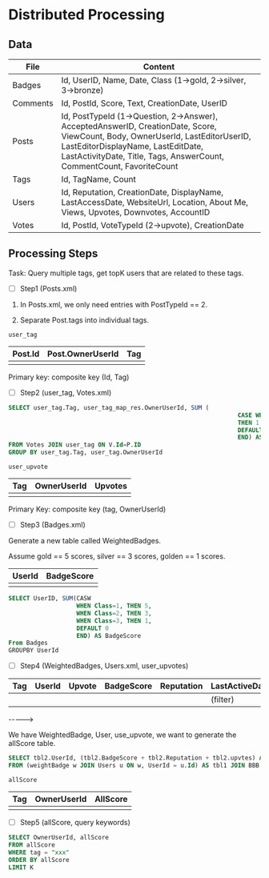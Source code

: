 # Distributed Processing

## Data

| File     | Content                                                      |
| -------- | ------------------------------------------------------------ |
| Badges   | Id, UserID, Name, Date, Class (1->gold, 2->silver, 3->bronze) |
| Comments | Id, PostId, Score, Text, CreationDate, UserID                |
| Posts    | Id, PostTypeId (1->Question, 2->Answer), AcceptedAnswerID, CreationDate, Score, ViewCount, Body, OwnerUserId, LastEditorUserID, LastEditorDisplayName, LastEditDate, LastActivityDate, Title, Tags, AnswerCount, CommentCount, FavoriteCount |
| Tags     | Id, TagName, Count                                           |
| Users    | Id, Reputation, CreationDate, DisplayName, LastAccessDate, WebsiteUrl, Location, About Me, Views, Upvotes, Downvotes, AccountID |
| Votes    | Id, PostId, VoteTypeId (2->upvote), CreationDate             |

## Processing Steps

Task: Query multiple tags, get topK users that are related to these tags.

- [ ] Step1 (Posts.xml)

1. In Posts.xml, we only need entries with PostTypeId == 2.

2. Separate Post.tags into individual tags.

```user_tag```

| Post.Id | Post.OwnerUserId | Tag  |
| ------- | ---------------- | ---- |
|         |                  |      |

Primary key: composite key (Id, Tag)

- [ ] Step2 (user_tag, Votes.xml)

```sql
SELECT user_tag.Tag, user_tag_map_res.OwnerUserId, SUM (
                                                                CASE WHEN v.VoteTypeID=2
                                                                THEN 1
                                                                DEFAULT 0
                                                                END) AS upvotes
FROM Votes JOIN user_tag ON V.Id=P.ID
GROUP BY user_tag.Tag, user_tag.OwnerUserId
```

```user_upvote```

| Tag  | OwnerUserId | Upvotes |
| ---- | ----------- | ------- |
|      |             |         |

Primary Key: composite key (tag, OwnerUserId)

- [ ] Step3 (Badges.xml)

Generate a new table called WeightedBadges.

Assume gold == 5 scores, silver == 3 scores, golden == 1 scores.

| UserId | BadgeScore |
| ------ | ---------- |
|        |            |

```sql
SELECT UserID, SUM(CASW
                   WHEN Class=1, THEN 5,
                   WHEN Class=2, THEN 3,
                   WHEN Class=3, THEN 1,
                   DEFAULT 0
                   END) AS BadgeScore
From Badges
GROUPBY UserId
```

- [ ] Step4 (WeightedBadges, Users.xml, user_upvotes)

| Tag  | UserId | Upvote | BadgeScore | Reputation | LastActiveDate |
| ---- | ------ | ------ | ---------- | ---------- | -------------- |
|      |        |        |            |            | (filter)       |

----->

We have WeightedBadge, User, use_upvote, we want to generate the allScore table.

```sql
SELECT tbl2.UserId, (tbl2.BadgeScore + tbl2.Reputation + tbl2.upvtes) AS AllScore
FROM (weightBadge w JOIN Users u ON w, UserId = u.Id) AS tbl1 JOIN BBB b ON tbl1.UserId = b.OwnerUserId AS tbl2
```



```allScore```

| Tag  | OwnerUserId | AllScore |
| ---- | ----------- | -------- |
|      |             |          |

- [ ] Step5 (allScore, query keywords)

```sql
SELECT OwnerUserId, allScore
FROM allScore
WHERE tag = "xxx"
ORDER BY allScore
LIMIT K
```

